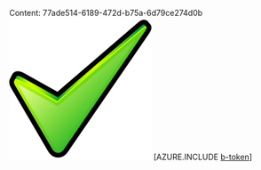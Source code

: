 Content: 77ade514-6189-472d-b75a-6d79ce274d0b![image](ce3515ac-8394-4acd-b434-a30d87650b07.png)
[AZURE.INCLUDE [b-token](db9bee1f-2b98-4e9f-8b7c-49d01c907562.md)]

